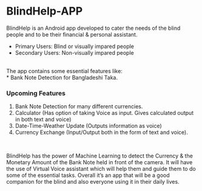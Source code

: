 # BlindHelp-APP
BlindHelp is an Android app developed to cater the needs of the blind people and to be their financial & personal assistant. 
* Primary Users: Blind or visually impared people
* Secondary Users: Non-visually impared people <br />
<br />
The app contains some essential features like: <br />
* Bank Note Detection for Bangladeshi Taka. 

### Upcoming Features
1. Bank Note Detection for many different currencies.
2. Calculator (Has option of taking Voice as input. Gives calculated output in both text and voice) <br />
3. Date-Time-Weather Update (Outputs information as voice) <br />
4. Currency Exchange (Input/Output both in the form of text and voice). <br />
<br />

BlindHelp has the power of Machine Learning to detect the Currency & the Monetary Amount of the Bank Note held in front of the camera.
It will have the use of Virtual Voice assistant which will help them and guide them to do some of the essential tasks. 
Overall it’s an app that will be a good companion for the blind and also everyone using it in their daily lives.

